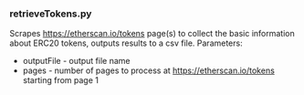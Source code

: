 ### retrieveTokens.py

Scrapes https://etherscan.io/tokens page(s) to collect the basic information about ERC20 tokens, outputs results to a csv file.
Parameters:
* outputFile    - output file name
* pages         - number of pages to process at https://etherscan.io/tokens starting from page 1


